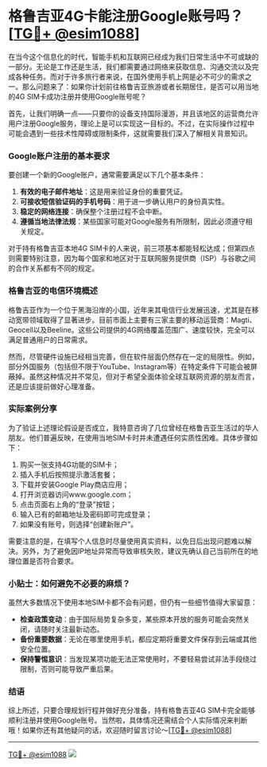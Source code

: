 # 格鲁吉亚4G卡能注册Google账号吗？[[TG💪+ @esim1088](https://t.me/s/esim1088)]

在当今这个信息化的时代，智能手机和互联网已经成为我们日常生活中不可或缺的一部分。无论是工作还是生活，我们都需要通过网络来获取信息、沟通交流以及完成各种任务。而对于许多旅行者来说，在国外使用手机上网是必不可少的需求之一。那么问题来了：如果你计划前往格鲁吉亚旅游或者长期居住，是否可以用当地的4G SIM卡成功注册并使用Google账号呢？

首先，让我们明确一点——只要你的设备支持国际漫游，并且该地区的运营商允许用户注册Google服务，理论上是可以实现这一目标的。不过，在实际操作过程中可能会遇到一些技术性障碍或限制条件，这就需要我们深入了解相关背景知识。

### Google账户注册的基本要求

要创建一个新的Google账户，通常需要满足以下几个基本条件：
1. **有效的电子邮件地址**：这是用来验证身份的重要凭证。
2. **可接收短信验证码的手机号码**：用于进一步确认用户的身份真实性。
3. **稳定的网络连接**：确保整个注册过程不会中断。
4. **遵循当地法律法规**：某些国家可能对Google服务有所限制，因此必须遵守相关规定。

对于持有格鲁吉亚本地4G SIM卡的人来说，前三项基本都能轻松达成；但第四点则需要特别注意，因为每个国家和地区对于互联网服务提供商（ISP）与谷歌之间的合作关系都有不同的规定。

### 格鲁吉亚的电信环境概述

格鲁吉亚作为一个位于黑海沿岸的小国，近年来其电信行业发展迅速，尤其是在移动宽带领域取得了显著进步。目前市面上主要有三家主要的移动运营商：Magti、Geocell以及Beeline。这些公司提供的4G网络覆盖范围广、速度较快，完全可以满足普通用户的日常需求。

然而，尽管硬件设施已经相当完善，但在软件层面仍然存在一定的局限性。例如，部分外国服务（包括但不限于YouTube、Instagram等）在特定条件下可能会被屏蔽掉。虽然这种情况并不常见，但对于希望全面体验全球互联网资源的朋友而言，还是应该提前做好心理准备。

### 实际案例分享

为了验证上述理论假设是否成立，我特意咨询了几位曾经在格鲁吉亚生活过的华人朋友。他们普遍反映，在使用当地SIM卡时并未遭遇任何实质性困难。具体步骤如下：

1. 购买一张支持4G功能的SIM卡；
2. 插入手机后按照提示激活套餐；
3. 下载并安装Google Play商店应用；
4. 打开浏览器访问www.google.com；
5. 点击页面右上角的“登录”按钮；
6. 输入已有的邮箱地址及密码即可完成登录；
7. 如果没有账号，则选择“创建新账户”。

需要注意的是，在填写个人信息时尽量使用真实资料，以免日后出现问题难以解决。另外，为了避免因IP地址异常而导致审核失败，建议先确认自己当前所在的地理位置是否符合要求。

### 小贴士：如何避免不必要的麻烦？

虽然大多数情况下使用本地SIM卡都不会有问题，但仍有一些细节值得大家留意：

- **检查政策变动**：由于国际局势复杂多变，某些原本开放的服务可能会突然关闭，请随时关注最新动态。
- **备份重要数据**：无论在哪里使用手机，都应定期将重要文件保存到云端或其他安全位置。
- **保持警惕意识**：当发现某项功能无法正常使用时，不要轻易尝试非法手段绕过限制，否则可能导致严重后果。

### 结语

综上所述，只要合理规划行程并做好充分准备，持有格鲁吉亚4G SIM卡完全能够顺利注册并使用Google账号。当然啦，具体情况还需结合个人实际情况来判断哦！如果你还有其他疑问的话，欢迎随时留言讨论～[[TG💪+ @esim1088](https://t.me/s/esim1088)]

---

[TG💪+ @esim1088](https://t.me/s/esim1088) ![](https://i.postimg.cc/4NQfJmqS/Snipaste-2025-05-13-00-14-12.png)